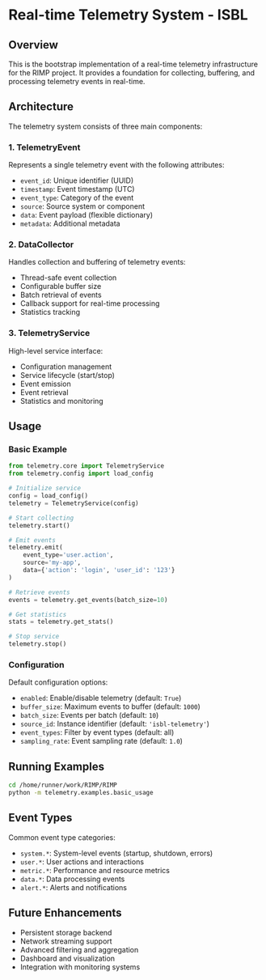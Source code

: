# Real-time Telemetry System - ISBL

## Overview

This is the bootstrap implementation of a real-time telemetry infrastructure for the RIMP project. It provides a foundation for collecting, buffering, and processing telemetry events in real-time.

## Architecture

The telemetry system consists of three main components:

### 1. TelemetryEvent
Represents a single telemetry event with the following attributes:
- `event_id`: Unique identifier (UUID)
- `timestamp`: Event timestamp (UTC)
- `event_type`: Category of the event
- `source`: Source system or component
- `data`: Event payload (flexible dictionary)
- `metadata`: Additional metadata

### 2. DataCollector
Handles collection and buffering of telemetry events:
- Thread-safe event collection
- Configurable buffer size
- Batch retrieval of events
- Callback support for real-time processing
- Statistics tracking

### 3. TelemetryService
High-level service interface:
- Configuration management
- Service lifecycle (start/stop)
- Event emission
- Event retrieval
- Statistics and monitoring

## Usage

### Basic Example

```python
from telemetry.core import TelemetryService
from telemetry.config import load_config

# Initialize service
config = load_config()
telemetry = TelemetryService(config)

# Start collecting
telemetry.start()

# Emit events
telemetry.emit(
    event_type='user.action',
    source='my-app',
    data={'action': 'login', 'user_id': '123'}
)

# Retrieve events
events = telemetry.get_events(batch_size=10)

# Get statistics
stats = telemetry.get_stats()

# Stop service
telemetry.stop()
```

### Configuration

Default configuration options:
- `enabled`: Enable/disable telemetry (default: `True`)
- `buffer_size`: Maximum events to buffer (default: `1000`)
- `batch_size`: Events per batch (default: `10`)
- `source_id`: Instance identifier (default: `'isbl-telemetry'`)
- `event_types`: Filter by event types (default: all)
- `sampling_rate`: Event sampling rate (default: `1.0`)

## Running Examples

```bash
cd /home/runner/work/RIMP/RIMP
python -m telemetry.examples.basic_usage
```

## Event Types

Common event type categories:
- `system.*`: System-level events (startup, shutdown, errors)
- `user.*`: User actions and interactions
- `metric.*`: Performance and resource metrics
- `data.*`: Data processing events
- `alert.*`: Alerts and notifications

## Future Enhancements

- Persistent storage backend
- Network streaming support
- Advanced filtering and aggregation
- Dashboard and visualization
- Integration with monitoring systems
